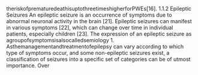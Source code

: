 theriskofprematuredeathisuptothreetimeshigherforPWEs[16].
1.1.2 Epileptic Seizures
An epileptic seizure is an occurrence of symptoms due to abnormal neuronal activity in the
brain [21]. Epileptic seizures can manifest in various symptoms [22], which can change over
time in individual patients, especially children [23]. The expression of an epileptic seizure as
agroupofsymptomsisalsocalledsemiology 1. Asthemanagementandtreatmentofepilepsy
can vary according to which type of symptoms occur, and some non-epileptic seizures exist,
a classification of seizures into a specific set of categories can be of utmost importance. Over